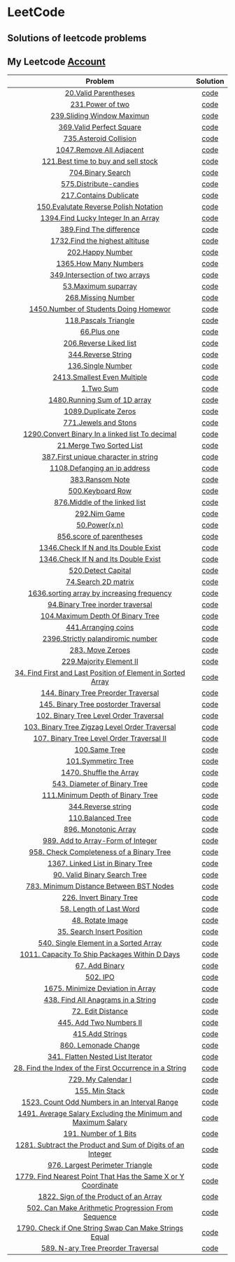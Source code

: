 # LeetCode  
## Solutions of leetcode problems

## My Leetcode [Account](https://leetcode.com/Mohamed_AboElNasr/) 
|Problem                      | Solution|
| :-----------:               | :--------: | 
|[20.Valid Parentheses](https://leetcode.com/problems/valid-parentheses/)| [code](/source/_20_valid_parentheses.cpp)
|[231.Power of two](https://leetcode.com/problems/power-of-two/)| [code](/source/_231_power_of_two.cpp)|
|[239.Sliding Window Maximun](https://leetcode.com/problems/sliding-windo-maximum/)| [code](/source/_239_sliding_window_maximum.cpp)|
|[369.Valid Perfect Square](https://leetcode.com/problems/valid-perfect-squar/)| [code](/source/_367_Valid_perfect_squar.cpp)|
|[735.Asteroid Collision](https://leetcode.com/problems/asteroid-collision/)| [code](/source/_735_asteroid_collision.cpp_)|
|[1047.Remove All Adjacent](https://leetcode.com/problems/remove-all-adjacent-duplicates-in-string/)| [code](/source/_1047_remove_all_adjacent_duplicates_in_string.cpp)|
|[121.Best time to buy and sell stock](https://leetcode.com/problems/best-time-to-buy-and-sell-stock/)| [code](/source/best_time_to_buy_and_sell_stock.cpp)|
|[704.Binary Search](https://leetcode.com/problems/binary-search/)| [code](/source/BinarySearch.cpp)|
|[575.Distribute-candies](https://leetcode.com/problems/distribute-candies/)| [code](/source/distribute_candies.cpp)|
|[217.Contains Dublicate](https://leetcode.com/problems/contains-duplicate/)| [code](/source/contains_duplicate.cpp)|
|[150.Evalutate Reverse Polish Notation](https://leetcode.com/problems/evaluate-reverse-polish-notation/)| [code](/source/evaluate_reverse_polish_notaion.cpp)|
|[1394.Find Lucky Integer In an Array](https://leetcode.com/problems/find-lucky-integer-in-an-array/)| [code](/source/find_lucky_int_in_an_array.cpp)|
|[389.Find The difference](https://leetcode.com/problems/find-the-difference/)| [code](/source/find_the_difference.cpp)|
|[1732.Find the highest altituse](https://leetcode.com/problems/find-the-highest-altitude/)| [code](/source/find_the_hightst_altitude.cpp)|
|[202.Happy Number](https://leetcode.com/problems/happy-number/)| [code](/source/happy_number.cpp)|
|[1365.How Many Numbers](https://leetcode.com/problems/how-many-numbers-are-smaller-than-the-current-number/)| [code](/source/how_many_num_are_smaller_than_the_current_numbers.cpp)|
|[349.Intersection of two arrays](https://leetcode.com/problems/intersection-of-two-arrays/)| [code](/source/insertion_of_two_arrays.cpp)|
|[53.Maximum suparray](https://leetcode.com/problems/maximum-subarray/)| [code](/source/maximum_suparray.cpp)|
|[268.Missing Number](https://leetcode.com/problems/missing-number/)| [code](/source/missing_number.cpp)|
|[1450.Number of Students Doing Homewor](https://leetcode.com/problems/number-of-students-doing-homework-at-a-given-time/)| [code](/source/number_of_stu_doing_homwork.cpp)|
|[118.Pascals Triangle](https://leetcode.com/problems/pascals-triangle/)| [code](/source/Pascal_Triangle.cpp)|
|[66.Plus one](https://leetcode.com/problems/plus-one/)| [code](/source/plus_one.cpp)|
|[206.Reverse Liked list](https://leetcode.com/problems/reverse-linked-list/)| [code](/source/reverse_linked_list.cpp)|
|[344.Reverse String](https://leetcode.com/problems/reverse-string/)| [code](/source/Reverse_string.cpp)|
|[136.Single Number](https://leetcode.com/problems/single-number/)| [code](/source/single_number.cpp)|
|[2413.Smallest Even Multiple](https://leetcode.com/problems/smallest-even-multiple/)| [code](/source/smallest_even_multiple.cpp)|
|[1.Two Sum](https://leetcode.com/problems/two-sum/)| [code](/source/tow_sum.cpp)|
|[1480.Running Sum of 1D array](https://leetcode.com/problems/running-sum-of-1d-array)| [code](/source/_1480_Runing_sum_of_oneD_array.cpp)|
|[1089.Duplicate Zeros](https://leetcode.com/problems/duplicate-zeros/)| [code](/source/_1089_duplicate_zeros.cpp)|
|[771.Jewels and Stons](https://leetcode.com/problems/jewels-and-stones/)| [code](/source/_771_jewels_and_stons.cpp)|
|[1290.Convert Binary In a linked list To decimal](https://leetcode.com/problems/convert-binary-number-in-a-linked-list-to-integer/)| [code](/source/_1290_Conver_binary_into_decimal.cpp)|
|[21.Merge Two Sorted List](https://leetcode.com/problems/merge-two-sorted-lists/)| [code](/source/_21_Merge_Two_sorted_list.cpp)|
|[387.First unique character in string](https://leetcode.com/problems/first-unique-character-in-a-string/)| [code](/source/_387_first_unique_character_in_string.cpp)|
|[1108.Defanging an ip address](https://leetcode.com/problems/defanging-an-ip-address/)| [code](/source/_1108_Defanging_an_ip_address.cpp)|
|[383.Ransom Note](https://leetcode.com/problems/ransom-note/)| [code](/source/_383_Ransom_note.cpp)|
|[500.Keyboard Row](https://leetcode.com/problems/keyboard-row/)| [code](/source/_500_keyboard_row.cpp)|
|[876.Middle of the linked list](https://leetcode.com/problems/middle-of-the-linked-list/)| [code](/source/_876_middle_of_the_linked_list.cpp)|
|[292.Nim Game](https://leetcode.com/problems/nim-game/)| [code](/source/_292_nim_game.cpp)| 
|[50.Power(x,n)](https://leetcode.com/problems/powx-n/)| [code](/source/_50_power_x_n.cpp)| 
|[856.score of parentheses](https://leetcode.com/problems/score-of-parentheses/)| [code](/source/_856_score_of_parentheses.cpp)| 
|[1346.Check If N and Its Double Exist](https://leetcode.com/problems/check-if-n-and-its-double-exist/)| [code](/source/_1346_check_if_n_and_its_double_exist.cpp)| 
|[1346.Check If N and Its Double Exist](https://leetcode.com/problems/check-if-n-and-its-double-exist/)| [code](/source/_1346_check_if_n_and_its_double_exist.cpp)| 
|[520.Detect Capital](https://leetcode.com/problems/detect-capital)| [code](/source/_520_Detect_capital.cpp)| 
|[74.Search 2D matrix](https://leetcode.com/problems/search-a-2d-matrix/)| [code](/source/_74_search_a_2D_matrix.cpp)| 
|[1636.sorting array by increasing frequency](https://leetcode.com/problems/sort-array-by-increasing-frequency/)| [code](/source/_1636_sorting_array_by_increasing_freq.cpp)| 
|[94.Binary Tree inorder traversal](https://leetcode.com/problems/binary-tree-inorder-traversal/)| [code](/source/_94_binary_tree_inorder_traversal.cpp)| 
|[104.Maximum Depth Of Binary Tree](https://leetcode.com/problems/maximum-depth-of-binary-tree/)| [code](/source/_104_maximum_Depth_of_binary_tree.cpp)| 
|[441.Arranging coins](https://leetcode.com/problems/arranging-coins/)| [code](/source/_441_Arranging_coins.cpp)| 
|[2396.Strictly palandiromic number](https://leetcode.com/problems/strictly-palindromic-number/)| [code](/source/_2396_Strictly_palandiromic_number.cpp)| 
|[283. Move Zeroes](https://leetcode.com/problems/move-zeroes/)| [code](/source/_283_Move_Zeroes.cpp)| 
|[229.Majority Element II](https://leetcode.com/problems/majority-element-ii/)| [code](/source/_229_Majority_element.cpp)| 
|[34. Find First and Last Position of Element in Sorted Array](https://leetcode.com/problems/find-first-and-last-position-of-element-in-sorted-array/)| [code](/source/_34_find_first_and_last_element_in_sortedArray.cpp)| 
|[144. Binary Tree Preorder Traversal](https://leetcode.com/problems/binary-tree-preorder-traversal/)| [code](/source/_144_Binary_tree_preorder_traversal.cpp)| 
|[145. Binary Tree postorder Traversal](https://leetcode.com/problems/binary-tree-postorder-traversal/)| [code](/source/_145_binary_tree_postorder_traversal.cpp)| 
|[102. Binary Tree Level Order Traversal](https://leetcode.com/problems/binary-tree-level-order-traversal/)| [code](/source/_102_level_order_traversal.cpp)| 
|[103. Binary Tree Zigzag Level Order Traversal](https://leetcode.com/problems/binary-tree-zigzag-level-order-traversal/)| [code](/source/_103_binary_tree_zigzag_level_order_travesal.cpp)| 
|[107. Binary Tree Level Order Traversal II](https://leetcode.com/problems/binary-tree-level-order-traversal-ii/)| [code](/source/_107_Binary_tree_level_order_traversal_II.cpp)| 
|[100.Same Tree](https://leetcode.com/problems/same-tree/)| [code](/source/_100_same_tree.cpp)| 
|[101.Symmetirc Tree](https://leetcode.com/problems/symmetric-tree/)| [code](/source/_101_Symmetric_tree.cpp)| 
|[1470. Shuffle the Array](https://leetcode.com/problems/shuffle-the-array/)| [code](/source/_1470_Shuffle_the_array.cpp)| 
|[543. Diameter of Binary Tree](https://leetcode.com/problems/diameter-of-binary-tree/)| [code](/source/_543_Diameter_of_Binary_tree.cpp)| 
|[111.Minimum Depth of Binary Tree](https://leetcode.com/problems/minimum-depth-of-binary-tree/)| [code](/source/_111_minimum_depth_of_binary_tree.cpp)| 
|[344.Reverse string](https://leetcode.com/problems/reverse-string/)| [code](/source/_344_reverse_string_recusivly.cpp)| 
|[110.Balanced Tree](https://leetcode.com/problems/balanced-binary-tree/)| [code](/source/_110_Balanced_tree.cpp)|
|[896. Monotonic Array](https://leetcode.com/problems/monotonic-array/)| [code](/source/_896_Monotonic_array.cpp)|
|[989. Add to Array-Form of Integer](https://leetcode.com/problems/add-to-array-form-of-integer/)| [code](/source/_989_Add_To_Array_form_of_integer.cpp)|
|[958. Check Completeness of a Binary Tree](https://leetcode.com/problems/check-completeness-of-a-binary-tree/)| [code](/source/_958_Check%20Completeness%20of%20a%20Binary%20Tree.cpp)|
|[1367. Linked List in Binary Tree](https://leetcode.com/problems/linked-list-in-binary-tree/)| [code](/source/_1367_Linked%20List%20in%20Binary%20Tree.cpp)|
|[90. Valid Binary Search Tree](https://leetcode.com/problems/validate-binary-search-tree/)| [code](/source/_90_valid_Binary_Search_Tree.cpp)|
|[783. Minimum Distance Between BST Nodes](https://leetcode.com/problems/minimum-distance-between-bst-nodes/)| [code](/source/_783_%20Minimum%20Distance%20Between%20BST%20Nodes.cpp)|
|[226. Invert Binary Tree](https://leetcode.com/problems/invert-binary-tree/)| [code](/source/_226_.%20Invert%20Binary%20Tree.cpp)|
|[58. Length of Last Word](https://leetcode.com/problems/length-of-last-word/)| [code](/source/_58_%20Length%20of%20Last%20Word.cpp)|
|[48. Rotate Image](https://leetcode.com/problems/rotate-image/)| [code](/source/_48_Rotate%20Image.cpp)|
|[35. Search Insert Position](https://leetcode.com/problems/search-insert-position/)| [code](/source/_35_Search%20Insert%20Position.cpp)|
|[540. Single Element in a Sorted Array](https://leetcode.com/problems/single-element-in-a-sorted-array/)| [code](/source/_540_Single%20Element%20in%20a%20Sorted%20Array.cpp)|
|[1011. Capacity To Ship Packages Within D Days](https://leetcode.com/problems/single-element-in-a-sorted-array/)| [code](/source/_1011_Capacity%20To%20Ship%20Packages%20Within%20D%20Days.cpp)|
|[67. Add Binary](https://leetcode.com/problems/add-binary/)| [code](/source/_67_Add%20Binary.cpp)|
|[502. IPO](https://leetcode.com/problems/ipo/)| [code](/source/_502_IPO.cpp)|
|[1675. Minimize Deviation in Array](https://leetcode.com/problems/minimize-deviation-in-array/)| [code](/source/_1675_Minimize%20Deviation%20in%20Array.cpp)|
|[438. Find All Anagrams in a String](https://leetcode.com/problems/find-all-anagrams-in-a-string/)| [code](/source/_438_Find%20All%20Anagrams%20in%20a%20String.cpp)|
|[72. Edit Distance](https://leetcode.com/problems/edit-distance/)| [code](/source/_72_Edit%20Distance.cpp)|
|[445. Add Two Numbers II](https://leetcode.com/problems/add-two-numbers-ii/)|[code](/source/_445_Add%20Two%20Numbers%20II.cpp)|
|[415.Add Strings](https://leetcode.com/problems/add-strings/)| [code](/source/add_strings.cpp)|
|[860. Lemonade Change](https://leetcode.com/problems/lemonade-change/)| [code](/source/_860_Lemonade%20Change.cpp)|
|[341. Flatten Nested List Iterator](https://leetcode.com/problems/flatten-nested-list-iterator/)| [code](/source/_341_Flatten%20Nested%20List%20Iterator.cpp)|
|[28. Find the Index of the First Occurrence in a String](https://leetcode.com/problems/find-the-index-of-the-first-occurrence-in-a-string/)| [code](/source/_28_Find%20the%20Index%20of%20the%20First%20Occurrence%20in%20a%20String.cpp)|
|[729. My Calendar I](https://leetcode.com/problems/my-calendar-i/)| [code](/source/_729_My%20Calendar%20I.cpp)|
|[155. Min Stack](https://leetcode.com/problems/min-stack/)| [code](/source/_155_Min%20Stack.cpp)|
|[1523. Count Odd Numbers in an Interval Range](https://leetcode.com/problems/count-odd-numbers-in-an-interval-range/)| [code](/source/_1523_Count%20Odd%20Numbers%20in%20an%20Interval%20Range.cpp)|
|[1491. Average Salary Excluding the Minimum and Maximum Salary](https://leetcode.com/problems/average-salary-excluding-the-minimum-and-maximum-salary/)| [code](/source/_1491_Average%20Salary%20Excluding%20the%20Minimum%20and%20Maximum%20Salary.cpp)|
|[191. Number of 1 Bits](https://leetcode.com/problems/number-of-1-bits/)| [code](/source/_191_Number%20of%201%20Bits.cpp)|
|[1281. Subtract the Product and Sum of Digits of an Integer](https://leetcode.com/problems/subtract-the-product-and-sum-of-digits-of-an-integer/)| [code](/source/_1281_Subtract%20the%20Product%20and%20Sum%20of%20Digits%20of%20an%20Integer.cpp)|
|[976. Largest Perimeter Triangle](https://leetcode.com/problems/largest-perimeter-triangle/)| [code](/source/_976_Largest%20Perimeter%20Triangle.cpp)|
|[1779. Find Nearest Point That Has the Same X or Y Coordinate](https://leetcode.com/problems/find-nearest-point-that-has-the-same-x-or-y-coordinate/)| [code](/source/_1779_Find%20Nearest%20Point%20That%20Has%20the%20Same%20X%20or%20Y%20Coordinate.cpp)|
|[1822. Sign of the Product of an Array](https://leetcode.com/problems/sign-of-the-product-of-an-array/)| [code](/source/_1822_Sign%20of%20the%20Product%20of%20an%20Array.cpp)|
|[502. Can Make Arithmetic Progression From Sequence](https://leetcode.com/problems/can-make-arithmetic-progression-from-sequence/)| [code](/source/_502_Can%20Make%20Arithmetic%20Progression%20From%20Sequence.cpp)|
|[1790. Check if One String Swap Can Make Strings Equal](https://leetcode.com/problems/check-if-one-string-swap-can-make-strings-equal/)| [code](/source/_1790_Check%20if%20One%20String%20Swap%20Can%20Make%20Strings%20Equal.cpp)|
|[589. N-ary Tree Preorder Traversal](https://leetcode.com/problems/n-ary-tree-preorder-traversal/)| [code](/source/_589_N-ary%20Tree%20Preorder%20Traversal.cpp)|


 



